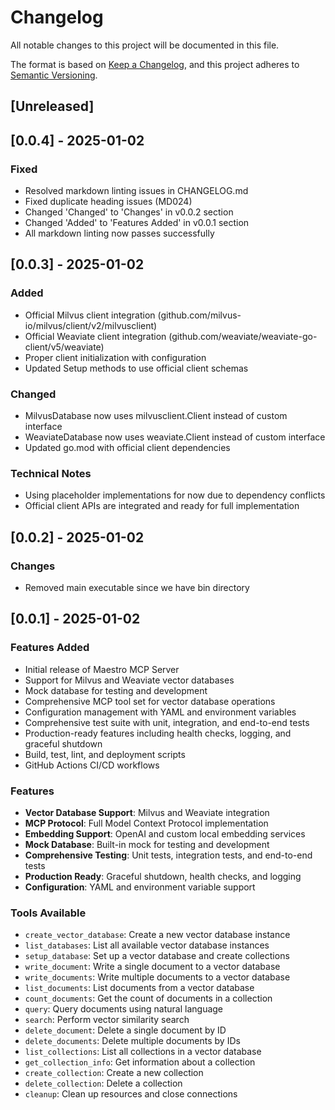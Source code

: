# Changelog

All notable changes to this project will be documented in this file.

The format is based on [Keep a Changelog](https://keepachangelog.com/en/1.0.0/),
and this project adheres to [Semantic Versioning](https://semver.org/spec/v2.0.0.html).

## [Unreleased]

## [0.0.4] - 2025-01-02

### Fixed

- Resolved markdown linting issues in CHANGELOG.md
- Fixed duplicate heading issues (MD024)
- Changed 'Changed' to 'Changes' in v0.0.2 section
- Changed 'Added' to 'Features Added' in v0.0.1 section
- All markdown linting now passes successfully

## [0.0.3] - 2025-01-02

### Added

- Official Milvus client integration (github.com/milvus-io/milvus/client/v2/milvusclient)
- Official Weaviate client integration (github.com/weaviate/weaviate-go-client/v5/weaviate)
- Proper client initialization with configuration
- Updated Setup methods to use official client schemas

### Changed

- MilvusDatabase now uses milvusclient.Client instead of custom interface
- WeaviateDatabase now uses weaviate.Client instead of custom interface
- Updated go.mod with official client dependencies

### Technical Notes

- Using placeholder implementations for now due to dependency conflicts
- Official client APIs are integrated and ready for full implementation

## [0.0.2] - 2025-01-02

### Changes

- Removed main executable since we have bin directory

## [0.0.1] - 2025-01-02

### Features Added

- Initial release of Maestro MCP Server
- Support for Milvus and Weaviate vector databases
- Mock database for testing and development
- Comprehensive MCP tool set for vector database operations
- Configuration management with YAML and environment variables
- Comprehensive test suite with unit, integration, and end-to-end tests
- Production-ready features including health checks, logging, and graceful shutdown
- Build, test, lint, and deployment scripts
- GitHub Actions CI/CD workflows

### Features

- **Vector Database Support**: Milvus and Weaviate integration
- **MCP Protocol**: Full Model Context Protocol implementation
- **Embedding Support**: OpenAI and custom local embedding services
- **Mock Database**: Built-in mock for testing and development
- **Comprehensive Testing**: Unit tests, integration tests, and end-to-end tests
- **Production Ready**: Graceful shutdown, health checks, and logging
- **Configuration**: YAML and environment variable support

### Tools Available

- `create_vector_database`: Create a new vector database instance
- `list_databases`: List all available vector database instances
- `setup_database`: Set up a vector database and create collections
- `write_document`: Write a single document to a vector database
- `write_documents`: Write multiple documents to a vector database
- `list_documents`: List documents from a vector database
- `count_documents`: Get the count of documents in a collection
- `query`: Query documents using natural language
- `search`: Perform vector similarity search
- `delete_document`: Delete a single document by ID
- `delete_documents`: Delete multiple documents by IDs
- `list_collections`: List all collections in a vector database
- `get_collection_info`: Get information about a collection
- `create_collection`: Create a new collection
- `delete_collection`: Delete a collection
- `cleanup`: Clean up resources and close connections
